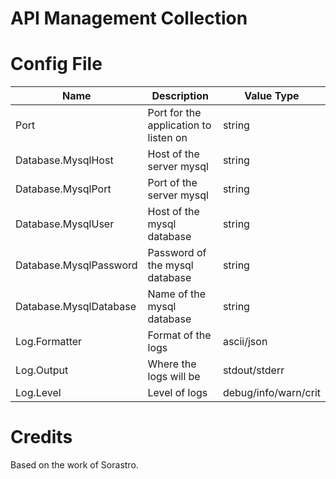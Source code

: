 # API Management Collection
# Config File

|Name|Description|Value Type|
|----|-----------|----------|
|Port|Port for the application to listen on|string|
|Database.MysqlHost|Host of the server mysql|string|
|Database.MysqlPort|Port of the server mysql|string|
|Database.MysqlUser|Host of the mysql database|string|
|Database.MysqlPassword|Password of the mysql database|string|
|Database.MysqlDatabase|Name of the mysql database|string|
|Log.Formatter|Format of the logs|ascii/json|
|Log.Output|Where the logs will be|stdout/stderr|
|Log.Level|Level of logs|debug/info/warn/crit|

# Credits
Based on the work of Sorastro.
